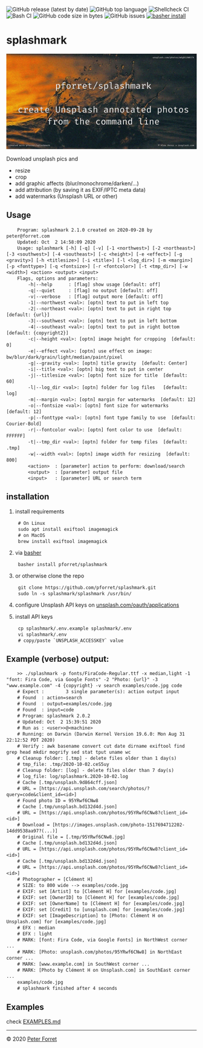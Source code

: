 ![GitHub release (latest by date)](https://img.shields.io/github/v/release/pforret/splashmark)
![GitHub top language](https://img.shields.io/github/languages/top/pforret/splashmark)
![Shellcheck CI](https://github.com/pforret/splashmark/workflows/Shellcheck%20CI/badge.svg) 
![Bash CI](https://github.com/pforret/splashmark/workflows/Bash%20CI/badge.svg)
![GitHub code size in bytes](https://img.shields.io/github/languages/code-size/pforret/splashmark)
![GitHub issues](https://img.shields.io/github/issues-raw/pforret/splashmark)
[![basher install](https://img.shields.io/badge/basher-install-white?logo=gnu-bash&style=flat)](https://basher.gitparade.com/package/)

# splashmark

![splashmark logo](splashmark.jpg)

Download unsplash pics and
* resize
* crop
* add graphic affects (blur/monochrome/darken/...)
* add attribution (by saving it as EXIF/IPTC meta data)
* add watermarks (Unsplash URL or other)


## Usage

        Program: splashmark 2.1.0 created on 2020-09-28 by peter@forret.com
        Updated: Oct  2 14:58:09 2020
        Usage: splashmark [-h] [-q] [-v] [-1 <northwest>] [-2 <northeast>] [-3 <southwest>] [-4 <southeast>] [-c <height>] [-e <effect>] [-g <gravity>] [-h <titlesize>] [-i <title>] [-l <log_dir>] [-m <margin>] [-p <fonttype>] [-q <fontsize>] [-r <fontcolor>] [-t <tmp_dir>] [-w <width>] <action> <output> <input>
        Flags, options and parameters:
            -h|--help      : [flag] show usage [default: off]
            -q|--quiet     : [flag] no output [default: off]
            -v|--verbose   : [flag] output more [default: off]
            -1|--northwest <val>: [optn] text to put in left top
            -2|--northeast <val>: [optn] text to put in right top  [default: {url}]
            -3|--southwest <val>: [optn] text to put in left bottom
            -4|--southeast <val>: [optn] text to put in right bottom  [default: {copyright2}]
            -c|--height <val>: [optn] image height for cropping  [default: 0]
            -e|--effect <val>: [optn] use effect on image: bw/blur/dark/grain/light/median/paint/pixel
            -g|--gravity <val>: [optn] title gravity  [default: Center]
            -i|--title <val>: [optn] big text to put in center
            -j|--titlesize <val>: [optn] font size for title  [default: 60]
            -l|--log_dir <val>: [optn] folder for log files   [default: log]
            -m|--margin <val>: [optn] margin for watermarks  [default: 12]
            -o|--fontsize <val>: [optn] font size for watermarks  [default: 12]
            -p|--fonttype <val>: [optn] font type family to use  [default: Courier-Bold]
            -r|--fontcolor <val>: [optn] font color to use  [default: FFFFFF]
            -t|--tmp_dir <val>: [optn] folder for temp files  [default: .tmp]
            -w|--width <val>: [optn] image width for resizing  [default: 800]
            <action>  : [parameter] action to perform: download/search
            <output>  : [parameter] output file
            <input>   : [parameter] URL or search term         

## installation

1. install requirements

        # On Linux
        sudo apt install exiftool imagemagick
        # on MacOS
        brew install exiftool imagemagick

2. via [basher](https://github.com/basherpm/basher)

        basher install pforret/splashmark
        
2. or otherwise clone the repo

        git clone https://github.com/pforret/splashmark.git
        sudo ln -s splashmark/splashmark /usr/bin/
        
3. configure Unsplash API keys on [unsplash.com/oauth/applications](https://unsplash.com/oauth/applications)

4. install API keys

        cp splashmark/.env.example splashmark/.env
        vi splashmark/.env
        # copy/paste `UNSPLASH_ACCESSKEY` value
 
## Example (verbose) output:

        >> ./splashmark -p fonts/FiraCode-Regular.ttf -x median,light -1 "font: Fira Code, via Google Fonts" -2 "Photo: {url}" -3 "www.example.com" -4 {copyright} -v search examples/code.jpg code
        # Expect :        3 single parameter(s): action output input 
        # Found  : action=search 
        # Found  : output=examples/code.jpg 
        # Found  : input=code 
        # Program: splashmark 2.0.2 
        # Updated: Oct  2 15:39:51 2020 
        # Run as : <user>>@<machine> 
        # Running: on Darwin (Darwin Kernel Version 19.6.0: Mon Aug 31 22:12:52 PDT 2020) 
        # Verify : awk basename convert cut date dirname exiftool find grep head mkdir mogrify sed stat tput uname wc  
        # Cleanup folder: [.tmp] - delete files older than 1 day(s) 
        # tmp_file: .tmp/2020-10-02.ceS5uy 
        # Cleanup folder: [log] - delete files older than 7 day(s) 
        # log_file: log/splashmark.2020-10-02.log 
        # Cache [.tmp/unsplash.9d864cff.json] 
        # URL = [https://api.unsplash.com/search/photos/?query=code&client_id=<id>] 
        # Found photo ID = 95YRwf6CNw8 
        # Cache [.tmp/unsplash.bd132d4d.json] 
        # URL = [https://api.unsplash.com/photos/95YRwf6CNw8?client_id=<id>] 
        # Download = [https://images.unsplash.com/photo-1517694712202-14dd9538aa97?(...)] 
        # Original file = [.tmp/95YRwf6CNw8.jpg] 
        # Cache [.tmp/unsplash.bd132d4d.json] 
        # URL = [https://api.unsplash.com/photos/95YRwf6CNw8?client_id=<id>] 
        # Cache [.tmp/unsplash.bd132d4d.json] 
        # URL = [https://api.unsplash.com/photos/95YRwf6CNw8?client_id=<id>] 
        # Photographer = [Clément H] 
        # SIZE: to 800 wide --> examples/code.jpg 
        # EXIF: set [Artist] to [Clément H] for [examples/code.jpg] 
        # EXIF: set [OwnerID] to [Clément H] for [examples/code.jpg] 
        # EXIF: set [OwnerName] to [Clément H] for [examples/code.jpg] 
        # EXIF: set [Credit] to [unsplash.com] for [examples/code.jpg] 
        # EXIF: set [ImageDescription] to [Photo: Clément H on Unsplash.com] for [examples/code.jpg] 
        # EFX : median 
        # EFX : light 
        # MARK: [font: Fira Code, via Google Fonts] in NorthWest corner ... 
        # MARK: [Photo: unsplash.com/photos/95YRwf6CNw8] in NorthEast corner ... 
        # MARK: [www.example.com] in SouthWest corner ... 
        # MARK: [Photo by Clément H on Unsplash.com] in SouthEast corner ... 
        examples/code.jpg
        # splashmark finished after 4 seconds   

## Examples
check [EXAMPLES.md](examples.md)

---

&copy; 2020 [Peter Forret](https://github.com/pforret)